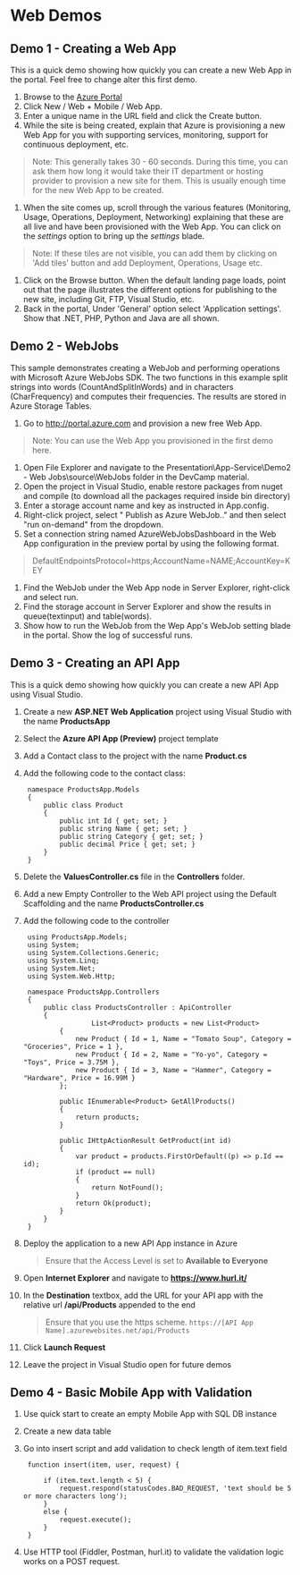 # Web Demos

## Demo 1 - Creating a Web App

This is a quick demo showing how quickly you can create a new Web App in the portal. Feel free to change alter this first demo.

1. Browse to the [Azure Portal](https://portal.azure.com)
1. Click New / Web + Mobile / Web App.
1. Enter a unique name in the URL field and click the Create button.
1. While the site is being created, explain that Azure is provisioning a new Web App for you with supporting services, monitoring, support for continuous deployment, etc.

 > Note: This generally takes 30 - 60 seconds. During this time, you can ask them how long it would take their IT department or hosting provider to provision a new site for them. This is usually enough time for the new Web App to be created.

1. When the site comes up, scroll through the various features (Monitoring, Usage, Operations, Deployment, Networking) explaining that these are all live and have been provisioned with the Web App. You can click on the _settings_ option to bring up the _settings_ blade.
> Note: If these tiles are not visible, you can add them by clicking on 'Add tiles' button and add Deployment, Operations, Usage etc.

1. Click on the Browse button. When the default landing page loads, point out that the page illustrates the different options for publishing to the new site, including Git, FTP, Visual Studio, etc.
1.  Back in the portal, Under 'General' option select 'Application settings'. Show that .NET, PHP, Python and Java are all shown.

## Demo 2 - WebJobs

This sample demonstrates creating a WebJob and performing operations with Microsoft Azure WebJobs SDK. The two functions in this example split strings into words (CountAndSplitInWords) and in characters (CharFrequency) and computes their frequencies. The results are stored in Azure Storage Tables.

1. Go to http://portal.azure.com and provision a new free Web App.  

 > Note: You can use the Web App you provisioned in the first demo here.

1. Open File Explorer and navigate to the Presentation\App-Service\Demo2 - Web Jobs\source\WebJobs folder in the DevCamp material.
1. Open the project in Visual Studio, enable restore packages from nuget and compile (to download all the packages required inside bin directory)
1. Enter a storage account name and key as instructed in App.config.
1. Right-click project, select " Publish as Azure WebJob.." and then select "run on-demand" from the dropdown.
1. Set a connection string named AzureWebJobsDashboard in the Web App configuration in the preview portal by using the following format.  

 > DefaultEndpointsProtocol=https;AccountName=NAME;AccountKey=KEY

1. Find the WebJob under the Web App node in Server Explorer, right-click and select run.
1. Find the storage account in Server Explorer and show the results in queue(textinput) and table(words).
1. Show how to run the WebJob from the Wep App's WebJob setting blade in the portal. Show the log of successful runs.

## Demo 3 - Creating an API App

This is a quick demo showing how quickly you can create a new API App using Visual Studio.

1. Create a new **ASP.NET Web Application** project using Visual Studio with the name **ProductsApp**
2. Select the **Azure API App (Preview)** project template
3. Add a Contact class to the project with the name **Product.cs**
4. Add the following code to the contact class:

		namespace ProductsApp.Models
		{
		    public class Product
		    {
		        public int Id { get; set; }
		        public string Name { get; set; }
		        public string Category { get; set; }
		        public decimal Price { get; set; }
		    }
		}

5. Delete the **ValuesController.cs** file in the **Controllers** folder.
6. Add a new Empty Controller to the Web API project using the Default Scaffolding and the name **ProductsController.cs**
7. Add the following code to the controller

		using ProductsApp.Models;
		using System;
		using System.Collections.Generic;
		using System.Linq;
		using System.Net;
		using System.Web.Http;

		namespace ProductsApp.Controllers
		{
		    public class ProductsController : ApiController
		    {
						List<Product> products = new List<Product>
		        {
		            new Product { Id = 1, Name = "Tomato Soup", Category = "Groceries", Price = 1 },
		            new Product { Id = 2, Name = "Yo-yo", Category = "Toys", Price = 3.75M },
		            new Product { Id = 3, Name = "Hammer", Category = "Hardware", Price = 16.99M }
		        };

		        public IEnumerable<Product> GetAllProducts()
		        {
		            return products;
		        }

		        public IHttpActionResult GetProduct(int id)
		        {
		            var product = products.FirstOrDefault((p) => p.Id == id);
		            if (product == null)
		            {
		                return NotFound();
		            }
		            return Ok(product);
		        }
		    }
		}

8. Deploy the application to a new API App instance in Azure

	> Ensure that the Access Level is set to **Available to Everyone**

9. Open **Internet Explorer** and navigate to **https://www.hurl.it/**
10. In the **Destination** textbox, add the URL for your API app with the relative url **/api/Products** appended to the end

	> Ensure that you use the https scheme. `https://[API App Name].azurewebsites.net/api/Products`

11. Click **Launch Request**
12. Leave the project in Visual Studio open for future demos

## Demo 4 - Basic Mobile App with Validation

1. Use quick start to create an empty Mobile App with SQL DB instance
2. Create a new data table
3. Go into insert script and add validation to check length of item.text field

		function insert(item, user, request) {

			if (item.text.length < 5) {
				request.respond(statusCodes.BAD_REQUEST, 'text should be 5 or more characters long');
			}
			else {
				request.execute();
			}
		}

4. Use HTTP tool (Fiddler, Postman, hurl.it) to validate the validation logic works on a POST request.
